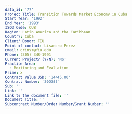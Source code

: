 ```yaml
---
data_id: '77'
Project Title: Transition Towards Market Economy in Cuba
Start Year: '1992'
End Year: '1993'
ISO3 Code: CUB
Region: Latin America and the Caribbean
Country: Cuba
Client/ Donor: FIU
Point of contact: Lisandro Perez
Email: crinst@fiu.edu
Phone: (305) 348-1991
Current Project? (Y/N): 'No'
Practice Area:
  - Monitoring and Evaluation
Prime: x
Contract Value USD: '14445.00'
Contract Number: '205589'
Sub: ''
Link: ''
Link to the document file: ''
Document Title: ''
Subcontract Number/Order Number/Grant Number: ''
---
```

